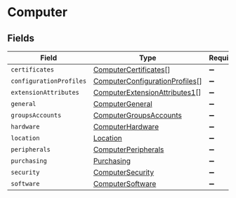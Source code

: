 # Computer


## Fields

| Field                                                                                   | Type                                                                                    | Required                                                                                | Description                                                                             |
| --------------------------------------------------------------------------------------- | --------------------------------------------------------------------------------------- | --------------------------------------------------------------------------------------- | --------------------------------------------------------------------------------------- |
| `certificates`                                                                          | [ComputerCertificates](../../models/shared/computercertificates.md)[]                   | :heavy_minus_sign:                                                                      | N/A                                                                                     |
| `configurationProfiles`                                                                 | [ComputerConfigurationProfiles](../../models/shared/computerconfigurationprofiles.md)[] | :heavy_minus_sign:                                                                      | N/A                                                                                     |
| `extensionAttributes`                                                                   | [ComputerExtensionAttributes1](../../models/shared/computerextensionattributes1.md)[]   | :heavy_minus_sign:                                                                      | N/A                                                                                     |
| `general`                                                                               | [ComputerGeneral](../../models/shared/computergeneral.md)                               | :heavy_minus_sign:                                                                      | N/A                                                                                     |
| `groupsAccounts`                                                                        | [ComputerGroupsAccounts](../../models/shared/computergroupsaccounts.md)                 | :heavy_minus_sign:                                                                      | N/A                                                                                     |
| `hardware`                                                                              | [ComputerHardware](../../models/shared/computerhardware.md)                             | :heavy_minus_sign:                                                                      | N/A                                                                                     |
| `location`                                                                              | [Location](../../models/shared/location.md)                                             | :heavy_minus_sign:                                                                      | N/A                                                                                     |
| `peripherals`                                                                           | [ComputerPeripherals](../../models/shared/computerperipherals.md)                       | :heavy_minus_sign:                                                                      | N/A                                                                                     |
| `purchasing`                                                                            | [Purchasing](../../models/shared/purchasing.md)                                         | :heavy_minus_sign:                                                                      | N/A                                                                                     |
| `security`                                                                              | [ComputerSecurity](../../models/shared/computersecurity.md)                             | :heavy_minus_sign:                                                                      | N/A                                                                                     |
| `software`                                                                              | [ComputerSoftware](../../models/shared/computersoftware.md)                             | :heavy_minus_sign:                                                                      | N/A                                                                                     |